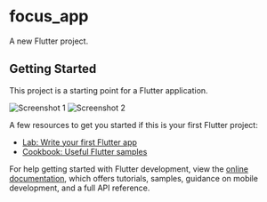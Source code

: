 # focus_app

A new Flutter project.

## Getting Started

This project is a starting point for a Flutter application.

![Screenshot 1](screenshots/screenshot1.png)
![Screenshot 2](screenshots/screenshot2.png)

A few resources to get you started if this is your first Flutter project:

- [Lab: Write your first Flutter app](https://docs.flutter.dev/get-started/codelab)
- [Cookbook: Useful Flutter samples](https://docs.flutter.dev/cookbook)

For help getting started with Flutter development, view the
[online documentation](https://docs.flutter.dev/), which offers tutorials,
samples, guidance on mobile development, and a full API reference.
